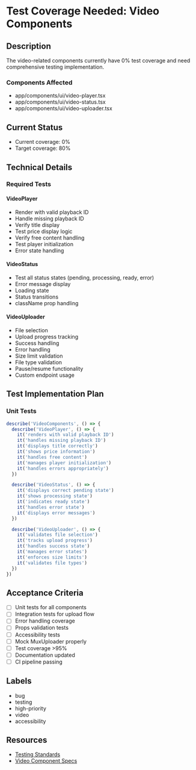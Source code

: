 # Test Coverage Needed: Video Components

## Description
The video-related components currently have 0% test coverage and need comprehensive testing implementation.

### Components Affected
- app/components/ui/video-player.tsx
- app/components/ui/video-status.tsx
- app/components/ui/video-uploader.tsx

## Current Status
- Current coverage: 0%
- Target coverage: 80%

## Technical Details

### Required Tests

#### VideoPlayer
- Render with valid playback ID
- Handle missing playback ID
- Verify title display
- Test price display logic
- Verify free content handling
- Test player initialization
- Error state handling

#### VideoStatus
- Test all status states (pending, processing, ready, error)
- Error message display
- Loading state
- Status transitions
- className prop handling

#### VideoUploader
- File selection
- Upload progress tracking
- Success handling
- Error handling
- Size limit validation
- File type validation
- Pause/resume functionality
- Custom endpoint usage

## Test Implementation Plan

### Unit Tests
```typescript
describe('VideoComponents', () => {
  describe('VideoPlayer', () => {
    it('renders with valid playback ID')
    it('handles missing playback ID')
    it('displays title correctly')
    it('shows price information')
    it('handles free content')
    it('manages player initialization')
    it('handles errors appropriately')
  })

  describe('VideoStatus', () => {
    it('displays correct pending state')
    it('shows processing state')
    it('indicates ready state')
    it('handles error state')
    it('displays error messages')
  })

  describe('VideoUploader', () => {
    it('validates file selection')
    it('tracks upload progress')
    it('handles success state')
    it('manages error states')
    it('enforces size limits')
    it('validates file types')
  })
})
```

## Acceptance Criteria
- [ ] Unit tests for all components
- [ ] Integration tests for upload flow
- [ ] Error handling coverage
- [ ] Props validation tests
- [ ] Accessibility tests
- [ ] Mock MuxUploader properly
- [ ] Test coverage >95%
- [ ] Documentation updated
- [ ] CI pipeline passing

## Labels
- bug
- testing
- high-priority
- video
- accessibility

## Resources
- [Testing Standards](ai_docs/standards/testing.md)
- [Video Component Specs](app/components/ui/video-player.tsx)

